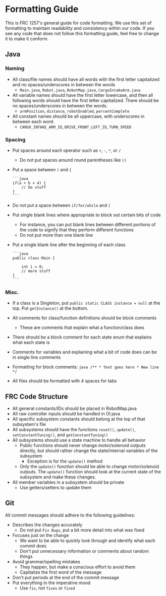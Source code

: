 # Formatting Guide

This is FRC 1257's general guide for code formatting. We use this set of formatting to maintain readability and consistency within our code. If you see any code that does not follow this formatting guide, feel free to change it to make it conform.

## Java

### Naming

- All class/file names should have all words with the first letter capitalized and no spaces/underscores in between the words
  - `Main.java`, `Robot.java`, `RobotMap.java`, `CargoIntakeArm.java`
- All variable names should have the first letter lowercase, and then all following words should have the first letter capitalized. There should be no spaces/underscores in between the words.
  - `armPosition`, `distance`, `robotEnabled`, `percentComplete`
- All constant names should be all uppercase, with underscores in between each word.
  - `CARGO_INTAKE_ARM_ID`, `DRIVE_FRONT_LEFT_ID`, `TURN_SPEED`

### Spacing

- Put spaces around each operator such as `+`, `-`, `*`, or `/`
  - Do not put spaces around round parentheses like `()`
- Put a space between `)` and `{`

      ```java
      if(a + b < 4) {
          // Do stuff
      }
      ```

- Do not put a space between `if/for/while` and `(`
- Put single blank lines where appropriate to block out certain bits of code
  - For instance, you can put blank lines between different portions of the code to signify that they perform different functions
  - Do not put more than one blank line
- Put a single blank line after the beginning of each class
  
      ```java
      public class Main {
          
          int i = 0;
          // more stuff
      }
      ```

### Misc.

- If a class is a Singleton, put `public static CLASS instance = null` at the top. Put `getInstance()` at the bottom.

- All comments for class/function definitions should be block comments
  - These are comments that explain what a function/class does
- There should be a block comment for each state enum that explains what each state is
- Comments for variables and explaining what a bit of code does can be in single line comments
- Formatting for block comments:
      ```java
      /**
       * Text goes here
       * New line
       */
      ```

- All files should be formatted with 4 spaces for tabs

## FRC Code Structure

- All general constants/IDs should be placed in RobotMap.java
- All raw controller inputs should be handled in OI.java
- All specific subsystem constants should belong at the top of that subsystem's file
- All subsystems should have the functions `reset()`, `update()`, `setConstantTuning()`, and `getConstantTuning()`
- All subsystems should use a state machine to handle all behavior
  - Public functions should never change motor/solenoid outputs directly, but should rather change the state/internal variables of the subsystem
    - Exception is for the `update()` method
  - Only the `update()` function should be able to change motor/solenoid outputs. The `update()` function should look at the current state of the subsystem and make these changes.
- All member variables in a subsystem should be private
  - Use getters/setters to update them

## Git

All commit messages should adhere to the following guidelines:

- Describes the changes accurately
  - Do not put `Fix Bugs`, put a bit more detail into what was fixed
- Focuses just on the change
  - We want to be able to quickly look through and identify what each commit does
  - Don't put unnecessary information or comments about random things  
- Avoid grammar/spelling mistakes
  - They happen, but make a conscious effort to avoid them
  - Capitalize the first word of the message
- Don't put periods at the end of the commit message
- Put everything in the imperative mood
  - Use `fix`, not `fixes` or `fixed`

